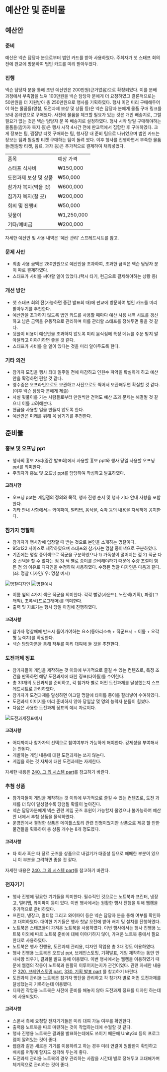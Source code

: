 # 예산안 및 준비물

## 예산안

### 준비

예산은 넥슨 담당자 분으로부터 법인 카드를 받아 사용하였다. 주최자가 첫 스태프 회의 전에 판교에 방문하여 법인 카드를 미리 받아두었다.

### 진행

넥슨 담당자 분을 통해 초반 예산안은 200만원(근거없음)으로 확정되었다. 이를 분배 과정에서 부족함을 느껴 100만원을 넥슨 담당자 분에게 더 요청하였고 결론적으로는 50만원을 더 지원받아 총 250만원으로 행사를 기획하였다.
행사 이전 미리 구매해두어야 하는 물품들(명찰, 도전과제 보상 및 상품 등)은 넥슨 담당자 분에게 물품 구매 링크를 보내 온라인으로 구매했다.
사전에 물품을 체크할 필요가 있는 것은 개인 배송지로, 그럴 필요가 없는 것은 넥슨 담당자 분 쪽 배송지로 설정하였다.
행사 시작 당일 구매해야하는 물품들(참가자 복지 등)은 행사 시작 4시간 전에 판교역에서 집합한 후 구매하였다. 크게 장보는 팀, 찜질방 티켓 구매하는 팀, 행사장 내 준비 팀으로 나뉘었으며 법인 카드는 장보는 팀과 찜질방 티켓 구매하는 팀이 돌려 썼다.
이후 행사를 진행하면서 부족한 물품들(찜질방 티켓, 음료, 과자 등)은 추가적으로 결제하여 채워넣었다.

<table>
<tr><td>품목</td><td>예상 가격</td></tr>
<tr><td>스태프 식사비</td><td>₩150,000</td></tr>
<tr><td>도전과제 보상 및 상품</td><td>₩50,000</td></tr>
<tr><td>참가자 복지(먹을 것)</td><td>₩600,000</td></tr>
<tr><td>침가자 복지(잘 곳)</td><td>₩200,000</td></tr>
<tr><td>회의 및 진행비</td><td>₩50,000</td></tr>
<tr><td>뒷풀이</td><td>₩1,250,000</td></tr>
<tr><td>기타/예비금</td><td>₩200,000</td></tr>
</table>

자세한 예산안 및 사용 내역은 '예산 관리' 스프레드시트를 참고.

### 문제 사안

* 최종 사용 금액은 280만원으로 예산안을 초과하여, 초과한 금액은 넥슨 담당자 분이 따로 결제하였다.
* 스태프가 사비를 써야할 일이 있었다.(택시 타기, 현금으로 결제해야하는 상황 등)

### 개선 방안

* 첫 스태프 회의 전(가능하면 중간 발표회 때)에 판교에 방문하여 법인 카드를 미리 받아두기를 추천한다.
* 예산안을 초과하지 않도록 법인 카드를 사용할 때마다 예산 사용 내역 시트를 갱신하고 남은 금액을 유동적으로 관리하며 이를 관리할 스태프를 정해두면 좋을 것 같다.
* 뒷풀이 비용이 예산안을 초과하지 않도록 미리 음식점에 특정 메뉴를 주문 받지 말아달라고 이야기하면 좋을 것 같다.
* 스태프가 사비를 쓸 일이 있다는 것을 미리 알아두도록 한다.

### 기타 의견

* 참가자 모집을 행사 최대 일주일 전에 마감하고 인원수 파악을 확실하게 하고 예산안을 확정하면 편할 것 같다.
* 영수증은 오프라인으로도 보관하고 사진으로도 찍어서 보관해두면 확실할 것 같다. (이후 넥슨 담당자 분에게 제출)
* 사실 뒷풀이를 가는 사람들로부터 만원씩만 걷어도 예산 초과 문제는 해결될 것 같으니 이를 고려해본다.
* 현금을 사용할 일을 만들지 않도록 한다.
* 예산안은 미래를 위해 꼭 남기기를 추천한다.

## 준비물

### 홍보 및 오프닝 ppt

* 행사의 홍보 자리(중간 발표회)에서 사용할 홍보 ppt와 행사 당일 사용할 오프닝 ppt를 의미한다.
* 주최자가 홍보 및 오프닝 ppt를 담당하여 작성하고 발표하였다.

#### 고려사항

* 오프닝 ppt는 게임잼의 정의와 목적, 행사 진행 순서 및 행사 기타 안내 사항을 포함한다.
* 기타 안내 사항에서는 와이파이, 멀티탭, 음식물, 숙박 등의 내용을 자세하게 공지한다.

### 참가자 명찰패

* 참가자가 행사장에 입장할 때 받는 것으로 본인을 소개하는 명찰이다.
* 95x122 사이즈로 제작하였으며 스태프와 참가자는 명찰 종이색으로 구분하였다.
* 기존에는 명찰 종이색으로 직군을 구분하였으나 1) 가독성이 떨어지는 점 2) 직군 다중 선택을 할 수 없다는 점 3) 색 별로 종이를 준비해야하기 때문에 수량 조절이 힘든 점 의 이유로 디자인을 수정하여 사용하였다. 수정된 명찰 디자인은 다음과 같다. (좌: 명찰 디자인/ 우: 명찰 예시)

![명찰디자인](220.예산안-및-준비물.명찰디자인.png)
![명찰예시](220.예산안-및-준비물.명찰예시.png)

* 이름 옆의 4가지 색은 직군을 의미한다. 각각 빨강(사운드), 노란색(기획), 파랑(그래픽), 초록색(프로그래머)를 의미한다.
* 출력 및 자르기는 행사 당일 아침에 진행하였다.

#### 고려사항

* 참가자 명찰패에 반드시 들어가야하는 요소(동아리소속 + 직군표시 + 이름 + 오각형 능력치)를 확정한다.
* 넥슨 담당자분을 통해 작두를 미리 대여해 둘 것을 추천한다.

### 도전과제 징표

* 참가자들이 게임을 제작하는 것 이외에 부가적으로 즐길 수 있는 컨텐츠로, 특정 조건을 만족하면 해당 도전과제에 대한 징표(타이틀)를 수여한다.
* 총 33개의 도전과제를 준비하고, 각 참가자 별로 어떤 도전과제를 달성했는지 스프레드시트로 관리하였다.
* 참가자가 도전과제를 달성하면 아크릴 명찰에 타이틀 종이를 잘라넣어 수여하였다.
* 도전과제 이미지를 미리 준비하지 않아 당일날 몇 명의 능력자 분들이 힘썼다.
* 다음은 사용한 도전과제 징표의 예시 자료이다.

![도전과제징표예시](220.예산안-및-준비물.도전과제-징표-예시.png)

#### 고려사항

* 어디까지나 참가자의 선택으로 참여여부가 가능하게 해야한다. 강제성을 부여해서는 안된다.
* 개발하는 게임 내용에 대한 도전과제는 쓰지 않는다.
* 게임을 하는 것 자체에 대한 도전과제는 자제한다.

자세한 내용은 [240. 그 외 시스템 part](240.그-외-시스템.md)를 참고하기 바란다.

### 추첨 상품

* 참가자들이 게임을 제작하는 것 이외에 부가적으로 즐길 수 있는 컨텐츠로, 도전 과제를 더 많이 달성할수록 당첨될 확률이 높아진다.
* 넥슨 담당자분에게 넥슨 관련 게임 굿즈 후원이 가능할지 물었으나 불가능하여 예산안 내에서 추첨 상품을 물색하였다.
* 운영진에서 결정한 상품은 메이플스토리 관련 인형이었지만 상품으로 제공 할 만한 물건들을 획득하여 총 상품 개수는 8개 정도였다.

#### 고려사항

* 타 회사 혹은 타 장르 굿즈를 상품으로 내걸기가 대중성 등으로 애매한 부분이 있으니 이 부분을 고려하면 좋을 것 같다.

자세한 내용은 [240. 그 외 시스템 part](240.그-외-시스템.md)를 참고하기 바란다.

### 전자기기

* 행사 진행에 필요한 기기들을 의미한다. 필수적인 것으로는 노트북과 프린터, 냉장고, 멀티탭, 와이파이 등이 있다. 이번 행사에서는 원활한 행사 진행을 위해 웹캠을 추가적으로 준비하였다.
* 프린터, 냉장고, 멀티탭 그리고 와이파이 등은 넥슨 담당자 분을 통해 여부를 확인하고 대여하였다. 대여한 기기들은 행사 첫날 오전에 받아 배치 및 설치를 진행하였다.
* 노트북은 스태프들이 가져온 노트북을 사용하였다. 이번 행사에서는 행사 진행용 노트북 이외에 따로 노트북 준비에 대해 이야기하지 않아, 가져온 노트북 중에서 필요한대로 사용하였다.
* 노트북은 행사 진행용, 도전과제 관리용, 디자인 작업용 총 3대 정도 이용하였다. 
* 행사 진행용 노트북은 오프닝 ppt, 브레인스토밍, 기획발표, 게임 제작하는 동안 안내사항 띄우기, 결과물 발표 등에 이용됐다. 이번 행사에서는 웹캠을 이용하였기 때문에 웹캠의 작동이 노트북과 원활히 이루어지는지가 관건이었다. 관련 자세한 내용은 [320. 브레인스토밍 part](320.브레인스토밍.md), [330. 기획 발표 part](330.기획-발표.md) 를 참고하기 바란다.
* 도전과제 관리용 노트북은 참가자 명단을 관리하고 각 참가자 별로 어떤 도전과제를 달성했는지 기록하는데 이용됐다.
* 디자인 작업용 노트북은 사전에 준비를 해놓지 않아 도전과제 징표를 디자인 하는데에 사용되었다.

#### 고려사항

* 스폰서 측에 요청할 전자기기들은 미리 대여 가능 여부를 확인한다.
* 출력용 노트북을 따로 마련하는 것이 작업하는데에 수월할 것 같다.
* 행사 진행용 노트북은 결과물 발표하는데에도 쓰이기 때문에 Unity3d 등의 프로그램이 깔려있는 것이 좋다.
* 웹캠과 같은 새로운 기기를 이용하려고 하는 경우 미리 연결이 원활한지 확인하고 배치를 어떻게 할지도 생각해 두는게 좋다.
* 도전과제 관리용 노트북의 경우 관리하는 사람을 시간대 별로 정해두고 교대해가며 체계적으로 관리하는 것이 좋다. 
